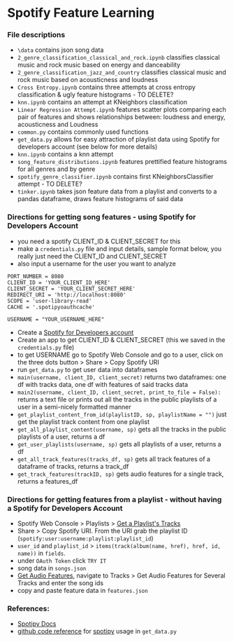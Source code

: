 # Spotify Feature Learning
### File descriptions
- `\data` contains json song data
- `2_genre_classification_classical_and_rock.ipynb` classifies classical music and rock music based on energy and danceability
- `2_genre_classification_jazz_and_country` classifies classical music and rock music based on acousticness and loudness
- `Cross Entropy.ipynb` contains three attempts at cross entropy classification & ugly feature histograms - TO DELETE?
- `knn.ipynb` contains an attempt at KNeighbors classification
- `Linear Regression Attempt.ipynb` features scatter plots comparing each pair of features and shows relationships between: loudness and energy, acousticness and Loudness
- `common.py` contains commonly used functions
- `get_data.py` allows for easy attraction of playlist data using Spotify for developers account (see below for more details)
- `knn.ipynb` contains a knn attempt
- `song_feature_distributions.ipynb` features prettified feature histograms for all genres and by genre
- `spotify_genre_classifier.ipynb` contains first KNeighborsClassifier attempt - TO DELETE?
- `tinker.ipynb` takes json feature data from a playlist and converts to a pandas dataframe, draws feature histograms of said data


### Directions for getting song features - using Spotify for Developers Account
- you need a spotify CLIENT_ID & CLIENT_SECRET for this
- make a `credentials.py` file and input details, sample format below, you really just need the CLIENT_ID and CLIENT_SECRET
- also input a username for the user you want to analyze
```
PORT_NUMBER = 8080
CLIENT_ID = 'YOUR_CLIENT_ID_HERE'
CLIENT_SECRET = 'YOUR_CLIENT_SECRET_HERE'
REDIRECT_URI = 'http://localhost:8080'
SCOPE = 'user-library-read'
CACHE = '.spotipyoauthcache'

USERNAME = "YOUR_USERNAME_HERE"
```
- Create a [Spotify for Developers account](https://developer.spotify.com/)
- Create an app to get CLIENT_ID & CLIENT_SECRET (this we saved in the `credentials.py` file)
- to get USERNAME go to Spotify Web Console and go to a user, click on the three dots button > Share > Copy Spotify URI 
- run `get_data.py` to get user data into dataframes
- `main(username, client_ID, client_secret)` returns two dataframes: one df with tracks data, one df with features of said tracks data
- `main2(username, client_ID, client_secret, print_to_file = False):` returns a text file or prints out all the tracks in the public playlists of a user in a semi-nicely formatted manner
- `get_playlist_content_from_id(playlistID, sp, playlistName = "")` just get the playlist track content from one playlist
- `get_all_playlist_content(username, sp)` gets all the tracks in the public playlists of a user, returns a df
- `get_user_playlists(username, sp)` gets all playlists of a user, returns a df
- `get_all_track_features(tracks_df, sp)` gets all track features of a dataframe of tracks, returns a track_df
- `get_track_features(trackID, sp)` gets audio features for a single track, returns a features_df


### Directions for getting features from a playlist - without having a Spotify for Developers Account
- Spotify Web Console > Playlists > [Get a Playlist's Tracks](https://developer.spotify.com/console/get-playlist-tracks/)
- Share > Copy Spotify URI. From the URI grab the playlist ID (`spotify:user:username:playlist:playlist_id`)
- `user_id` and `playlist_id` > `items(track(album(name, href), href, id, name))` in `fields`.
- under `OAuth Token` click `TRY IT` 
- song data in  `songs.json`
- [Get Audio Features](https://beta.developer.spotify.com/console/get-audio-features-several-tracks/), navigate to Tracks > Get Audio Features for Several Tracks and enter the song ids
- copy and paste feature data in `features.json`


### References:
- [Spotipy Docs](https://spotipy.readthedocs.io/en/latest/)
- [github code reference](https://github.com/juandes/spotify-audio-features-data-experiment/blob/master/get_data.py) for [spotipy](https://spotipy.readthedocs.io/en/latest/) usage in `get_data.py`
